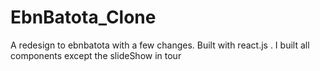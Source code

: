 # EbnBatota_Clone
A redesign to ebnbatota with a few changes.
Built with react.js .
I built all components except the slideShow in tour
